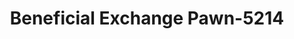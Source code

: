 ---
f_zip-code: 38843
f_state-code: MS
title: Beneficial Exchange Pawn-5214
f_phone: 662-862-5967
f_city-only: Fulton
f_address: 1104 S Adams Street # A Fulton
f_location-unique-id: '5214'
slug: beneficial-exchange-pawn-5214
updated-on: '2024-05-30T13:46:58.046Z'
created-on: '2024-05-30T13:36:59.803Z'
published-on: '2024-05-30T13:54:32.469Z'
f_city-state: cms/city/fulton-ms.md
f_company: cms/company/beneficial-exchange-pawn.md
f_state: cms/state/mississippi.md
layout: '[payday-loan].html'
tags: payday-loan
---